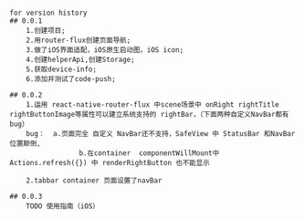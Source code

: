 ####
	for version history
	## 0.0.1
		1.创建项目;
		2.用router-flux创建页面导航;
		3.做了iOS界面适配，iOS原生启动图，iOS icon;
		4.创建helperApi,创建Storage;
		5.获取device-info;
		6.添加并测试了code-push;

	## 0.0.2
		1.运用 react-native-router-flux 中scene场景中 onRight rightTitle rightButtonImage等属性可以建立系统支持的 rightBar，（下面两种自定义NavBar都有bug）
		bug：  a.页面完全 自定义 NavBar还不支持，SafeView 中 StatusBar 和NavBar位置颠倒,
					 b.在container  componentWillMount中 Actions.refresh({}) 中 renderRightButton 也不能显示
		
		2.tabbar container 页面设置了navBar

	## 0.0.3
		TODO 使用指南（iOS）